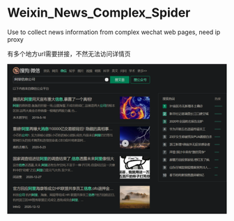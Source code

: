 # Weixin_News_Complex_Spider
Use to collect news information from complex wechat web pages, need ip proxy

有多个地方url需要拼接，不然无法访问详情页

![](README_images/02c39e5a.png)